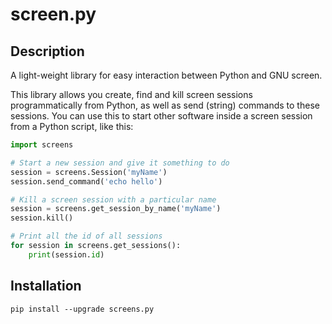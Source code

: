 # screen.py
## Description
A light-weight library for easy interaction between Python and GNU screen.

This library allows you create, find and kill screen sessions programmatically from Python, as well as send (string) commands to these sessions. You can use this to start other software inside a screen session from a Python script, like this:
```python
import screens

# Start a new session and give it something to do    
session = screens.Session('myName')
session.send_command('echo hello')

# Kill a screen session with a particular name
session = screens.get_session_by_name('myName')
session.kill()

# Print all the id of all sessions
for session in screens.get_sessions():
    print(session.id)
```
## Installation
```
pip install --upgrade screens.py
```
